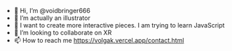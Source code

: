 - 👋 Hi, I’m @voidbringer666
- 👀 I’m actually an illustrator
- 🌱 I want to create more interactive pieces. I am trying to learn JavaScript
- 💞️ I’m looking to collaborate on XR
- 📫 How to reach me https://volgak.vercel.app/contact.html

<!---
voidbringer666/voidbringer666 is a ✨ special ✨ repository because its `README.md` (this file) appears on your GitHub profile.
You can click the Preview link to take a look at your changes.
--->
